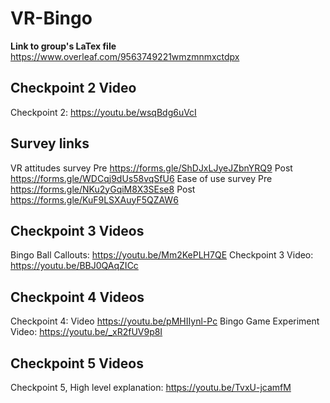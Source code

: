 # VR-Bingo
<b>Link to group's LaTex file</b> https://www.overleaf.com/9563749221wmzmnmxctdpx


## Checkpoint 2 Video
Checkpoint 2:
https://youtu.be/wsqBdg6uVcI

## Survey links
VR attitudes survey Pre https://forms.gle/ShDJxLJyeJZbnYRQ9 Post https://forms.gle/WDCqj9dUs58vqSfU6
Ease of use survey Pre https://forms.gle/NKu2yGqiM8X3SEse8 Post https://forms.gle/KuF9LSXAuyF5QZAW6

## Checkpoint 3 Videos
Bingo Ball Callouts: https://youtu.be/Mm2KePLH7QE
Checkpoint 3 Video: https://youtu.be/BBJ0QAqZICc

## Checkpoint 4 Videos
Checkpoint 4: Video https://youtu.be/pMHIIynl-Pc
Bingo Game Experiment Video: https://youtu.be/_xR2fUV9p8I

## Checkpoint 5 Videos
Checkpoint 5, High level explanation: https://youtu.be/TvxU-jcamfM
